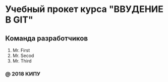 # Учебный прокет курса "ВВУДЕНИЕ В GIT"

## Команда разработчиков

1. Mr. First
2. Mr. Secod
3. Mr. Third

### @ 2018 КИПУ